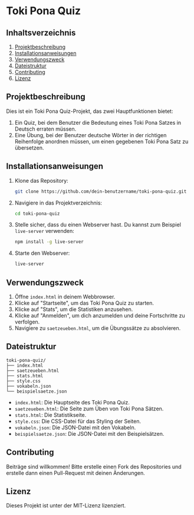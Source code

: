 
# Toki Pona Quiz

## Inhaltsverzeichnis

1. [Projektbeschreibung](#projektbeschreibung)
2. [Installationsanweisungen](#installationsanweisungen)
3. [Verwendungszweck](#verwendungszweck)
4. [Dateistruktur](#dateistruktur)
5. [Contributing](#contributing)
6. [Lizenz](#lizenz)

## Projektbeschreibung

Dies ist ein Toki Pona Quiz-Projekt, das zwei Hauptfunktionen bietet:
1. Ein Quiz, bei dem Benutzer die Bedeutung eines Toki Pona Satzes in Deutsch erraten müssen.
2. Eine Übung, bei der Benutzer deutsche Wörter in der richtigen Reihenfolge anordnen müssen, um einen gegebenen Toki Pona Satz zu übersetzen.

## Installationsanweisungen

1. Klone das Repository:
    ```bash
    git clone https://github.com/dein-benutzername/toki-pona-quiz.git
    ```
2. Navigiere in das Projektverzeichnis:
    ```bash
    cd toki-pona-quiz
    ```
3. Stelle sicher, dass du einen Webserver hast. Du kannst zum Beispiel `live-server` verwenden:
    ```bash
    npm install -g live-server
    ```
4. Starte den Webserver:
    ```bash
    live-server
    ```

## Verwendungszweck

1. Öffne `index.html` in deinem Webbrowser.
2. Klicke auf "Startseite", um das Toki Pona Quiz zu starten.
3. Klicke auf "Stats", um die Statistiken anzusehen.
4. Klicke auf "Anmelden", um dich anzumelden und deine Fortschritte zu verfolgen.
5. Navigiere zu `saetzeueben.html`, um die Übungssätze zu absolvieren.

## Dateistruktur

```
toki-pona-quiz/
├── index.html
├── saetzeueben.html
├── stats.html
├── style.css
├── vokabeln.json
└── beispielsaetze.json
```

- `index.html`: Die Hauptseite des Toki Pona Quiz.
- `saetzeueben.html`: Die Seite zum Üben von Toki Pona Sätzen.
- `stats.html`: Die Statistikseite.
- `style.css`: Die CSS-Datei für das Styling der Seiten.
- `vokabeln.json`: Die JSON-Datei mit den Vokabeln.
- `beispielsaetze.json`: Die JSON-Datei mit den Beispielsätzen.

## Contributing

Beiträge sind willkommen! Bitte erstelle einen Fork des Repositories und erstelle dann einen Pull-Request mit deinen Änderungen.

## Lizenz

Dieses Projekt ist unter der MIT-Lizenz lizenziert.
